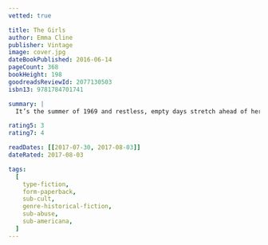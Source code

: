 ```yaml
---
vetted: true

title: The Girls
author: Emma Cline
publisher: Vintage
image: cover.jpg
dateBookPublished: 2016-06-14
pageCount: 368
bookHeight: 198
goodreadsReviewId: 2077130503
isbn13: 9781784701741

summary: |
  It’s the summer of 1969 and restless, empty days stretch ahead of her. Until she sees them. The girls. Hair long and uncombed, jewellery catching the sun. And at their centre, Suzanne, black-haired and beautiful. If not for Suzanne, she might not have gone. But, intoxicated by her and the life she promises, Evie follows the girls back to the decaying ranch where they live. Was there a warning? A sign of what was coming? Or did Evie know already that there was no way back?

rating5: 3
rating7: 4

readDates: [[2017-07-30, 2017-08-03]]
dateRated: 2017-08-03

tags:
  [
    type-fiction,
    form-paperback,
    sub-cult,
    genre-historical-fiction,
    sub-abuse,
    sub-americana,
  ]
---
```

